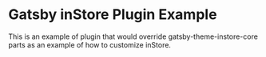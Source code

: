 # Gatsby inStore Plugin Example

This is an example of plugin that would override gatsby-theme-instore-core parts as an example of how to customize inStore.
